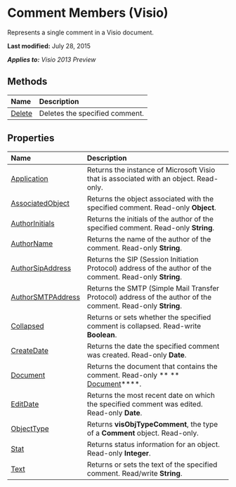
# Comment Members (Visio)
Represents a single comment in a Visio document.

 **Last modified:** July 28, 2015

 _**Applies to:** Visio 2013 Preview_

## Methods



|**Name**|**Description**|
|:-----|:-----|
| [Delete](7762f264-f680-5758-7c35-dfe9067b61ca.md)|Deletes the specified comment.|

## Properties



|**Name**|**Description**|
|:-----|:-----|
| [Application](e9f8e713-0fa6-b313-cc11-a7dae691d94f.md)|Returns the instance of Microsoft Visio that is associated with an object. Read-only.|
| [AssociatedObject](e28eed2e-260e-59c9-9b24-631817fe1ae1.md)|Returns the object associated with the specified comment. Read-only  **Object**.|
| [AuthorInitials](abc07100-8c5c-9982-674d-40b58c096816.md)|Returns the initials of the author of the specified comment. Read-only  **String**.|
| [AuthorName](e1da4db8-7a16-16bf-2a5f-be1ac5372d34.md)|Returns the name of the author of the comment. Read-only  **String**.|
| [AuthorSipAddress](f8d185a9-91b6-471a-3c0e-ffa8a06b36b3.md)|Returns the SIP (Session Initiation Protocol) address of the author of the comment. Read-only  **String**.|
| [AuthorSMTPAddress](22e04ccc-c524-ca08-d5e2-db68fdb3afb6.md)|Returns the SMTP (Simple Mail Transfer Protocol) address of the author of the comment. Read-only  **String**.|
| [Collapsed](9552e379-e351-78d7-e0ed-4f524c3273a1.md)|Returns or sets whether the specified comment is collapsed. Read-write  **Boolean**.|
| [CreateDate](b643e13e-da12-a992-3a59-99b37f003fb9.md)|Returns the date the specified comment was created. Read-only  **Date**.|
| [Document](d57b1377-b895-1fe1-2f98-ef000fdd9c39.md)|Returns the document that contains the comment. Read-only  ** ** [Document](21640062-13a2-a2b2-7c61-7e707671207c.md)****.|
| [EditDate](4ad13f54-215e-3680-5de6-13715e309fbf.md)|Returns the most recent date on which the specified comment was edited. Read-only  **Date**.|
| [ObjectType](bf0d786d-e1b6-65f1-3112-5dfd4ff324e9.md)|Returns  **visObjTypeComment**, the type of a  **Comment** object. Read-only.|
| [Stat](f457598c-af42-cb83-ecd2-4fd42898ea16.md)|Returns status information for an object. Read-only  **Integer**.|
| [Text](3ec63034-de5f-d9f2-16a5-e06a56883867.md)|Returns or sets the text of the specified comment. Read/write  **String**.|
